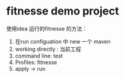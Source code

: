 # fitnesse demo project

使用idea 运行的fitnesse 的方法：
1. 在run configuation 中 new 一个 maven 
2. working directly : 当前工程
3. command line: test
4. Profiles: fitnesse
5. apply -> run
